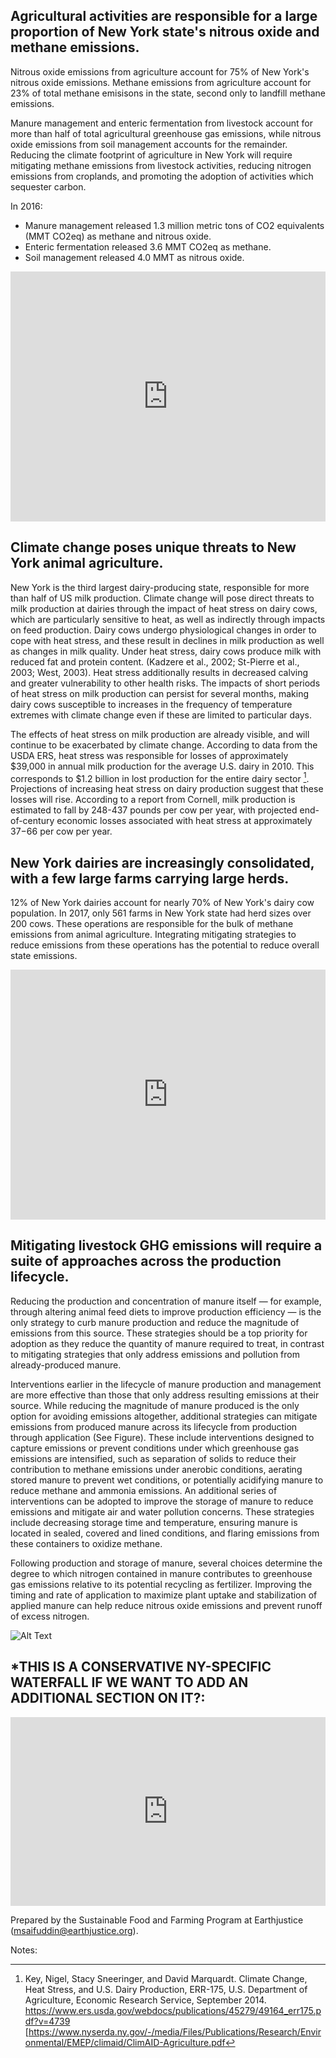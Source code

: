 ## Agricultural activities are responsible for a large proportion of New York state's nitrous oxide and methane emissions.
Nitrous oxide emissions from agriculture account for 75% of New York's nitrous oxide emissions. Methane emissions from agriculture account for 23% of total methane emisisons in the state, second only to landfill methane emissions. 

Manure management and enteric fermentation from livestock account for more than half of total agricultural greenhouse gas emissions, while nitrous oxide emissions from soil management accounts for the remainder. Reducing the climate footprint of agriculture in New York will require mitigating methane emissions from livestock activities, reducing nitrogen emissions from croplands, and promoting the adoption of activities which sequester carbon.

In 2016:

* Manure management released 1.3 million metric tons of CO2 equivalents (MMT CO2eq) as methane and nitrous oxide.
* Enteric fermentation released 3.6 MMT CO2eq as methane. 
* Soil management released 4.0 MMT as nitrous oxide.

<iframe title="NEW YORK AGRICULTURAL EMISSIONS" aria-label="Interactive area chart" id="datawrapper-chart-ANmHa" src="https://datawrapper.dwcdn.net/ANmHa/4/" scrolling="no" frameborder="0" style="width: 0; min-width: 100% !important; border: none;" height="400"></iframe><script type="text/javascript">!function(){"use strict";window.addEventListener("message",(function(a){if(void 0!==a.data["datawrapper-height"])for(var e in a.data["datawrapper-height"]){var t=document.getElementById("datawrapper-chart-"+e)||document.querySelector("iframe[src*='"+e+"']");t&&(t.style.height=a.data["datawrapper-height"][e]+"px")}}))}();
</script>

## Climate change poses unique threats to New York animal agriculture.
New York is the third largest dairy-producing state, responsible for more than half of US milk production. Climate change will pose direct threats to milk production at dairies through the impact of heat stress on dairy cows, which are particularly sensitive to heat, as well as indirectly through impacts on feed production. Dairy cows undergo physiological changes in order to cope with heat stress, and these result in declines in milk production as well as changes in milk quality. Under heat stress, dairy cows produce milk with reduced fat and protein content. (Kadzere et al., 2002; St-Pierre et al., 2003; West, 2003). Heat stress additionally results in decreased calving and greater vulnerability to other health risks. The impacts of short periods of heat stress on milk production can persist for several months, making dairy cows susceptible to increases in the frequency of temperature extremes with climate change even if these are limited to particular days.

The effects of heat stress on milk production are already visible, and will continue to be exacerbated by climate change. According to data from the USDA ERS, heat stress was responsible for losses of approximately $39,000 in annual milk production for the average U.S. dairy in 2010. This corresponds to $1.2 billion in lost production for the entire dairy sector [^1]. Projections of increasing heat stress on dairy production suggest that these losses will rise. According to a report from Cornell, milk production is estimated to fall by 248-437 pounds per cow per year, with projected end-of-century economic losses associated with heat stress at approximately $37-$66 per cow per year. 


## New York dairies are increasingly consolidated, with a few large farms carrying large herds.
12% of New York dairies account for nearly 70% of New York's dairy cow population. In 2017, only 561 farms in New York state had herd sizes over 200 cows. These operations are responsible for the bulk of methane emissions from animal agriculture. Integrating mitigating strategies to reduce emissions from these operations has the potential to reduce overall state emissions. 

<iframe title="NY State Milk Cow Inventory" aria-label="Interactive area chart" id="datawrapper-chart-WxmCn" src="https://datawrapper.dwcdn.net/WxmCn/2/" scrolling="no" frameborder="0" style="width: 0; min-width: 100% !important; border: none;" height="400"></iframe><script type="text/javascript">!function(){"use strict";window.addEventListener("message",(function(a){if(void 0!==a.data["datawrapper-height"])for(var e in a.data["datawrapper-height"]){var t=document.getElementById("datawrapper-chart-"+e)||document.querySelector("iframe[src*='"+e+"']");t&&(t.style.height=a.data["datawrapper-height"][e]+"px")}}))}();
</script>

## Mitigating livestock GHG emissions will require a suite of approaches across the production lifecycle.
Reducing the production and concentration of manure itself — for example, through altering animal feed diets to improve production efficiency — is the only strategy to curb manure production and reduce the magnitude of emissions from this source. These strategies should be a top priority for adoption as they reduce the quantity of manure required to treat, in contrast to mitigating strategies that only address emissions and pollution from already-produced manure.  

Interventions earlier in the lifecycle of manure production and management are more effective than those that only address resulting emissions at their source. While reducing the magnitude of manure produced is the only option for avoiding emissions altogether, additional strategies can mitigate emissions from produced manure across its lifecycle from production through application (See Figure). These include interventions designed to capture emissions or prevent conditions under which greenhouse gas emissions are intensified, such as separation of solids to reduce their contribution to methane emissions under anerobic conditions, aerating stored manure to prevent wet conditions, or potentially acidifying manure to reduce methane and ammonia emissions. An additional series of interventions can be adopted to improve the storage of manure to reduce emissions and mitigate air and water pollution concerns. These strategies include decreasing storage time and temperature, ensuring manure is located in sealed, covered and lined conditions, and flaring emissions from these containers to oxidize methane.  

Following production and storage of manure, several choices determine the degree to which nitrogen contained in manure contributes to greenhouse gas emissions relative to its potential recycling as fertilizer. Improving the timing and rate of application to maximize plant uptake and stabilization of applied manure can help reduce nitrous oxide emissions and prevent runoff of excess nitrogen.

  ![Alt Text](manurefigure.jpg)
  
  
  

## *THIS IS A CONSERVATIVE NY-SPECIFIC WATERFALL IF WE WANT TO ADD AN ADDITIONAL SECTION ON IT?:
<iframe title="NY State Greenhouse Gas Emissions and Mitigation Opportunities" aria-label="Arrow Plot" id="datawrapper-chart-25OVv" src="https://datawrapper.dwcdn.net/25OVv/2/" scrolling="no" frameborder="0" style="width: 0; min-width: 100% !important; border: none;" height="302"></iframe><script type="text/javascript">!function(){"use strict";window.addEventListener("message",(function(a){if(void 0!==a.data["datawrapper-height"])for(var e in a.data["datawrapper-height"]){var t=document.getElementById("datawrapper-chart-"+e)||document.querySelector("iframe[src*='"+e+"']");t&&(t.style.height=a.data["datawrapper-height"][e]+"px")}}))}();
</script>


Prepared by the Sustainable Food and Farming Program at Earthjustice (msaifuddin@earthjustice.org).

Notes:
[^1]: Key, Nigel, Stacy Sneeringer, and David Marquardt. Climate Change, Heat Stress, and U.S. Dairy Production, ERR-175, U.S. Department of Agriculture, Economic Research Service, September 2014. https://www.ers.usda.gov/webdocs/publications/45279/49164_err175.pdf?v=4739
[https://www.nyserda.ny.gov/-/media/Files/Publications/Research/Environmental/EMEP/climaid/ClimAID-Agriculture.pdf
